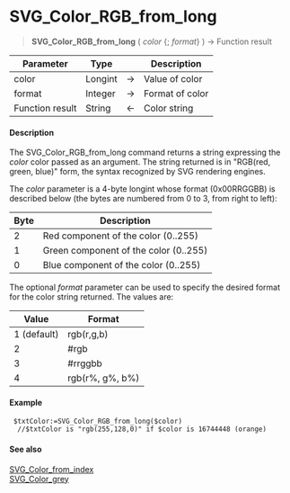 # SVG_Color_RGB_from_long

>**SVG_Color_RGB_from_long** ( *color* {; *format*} ) -> Function result

| Parameter | Type |  | Description |
| --- | --- | --- | --- |
| color | Longint | &#8594; | Value of color |
| format | Integer | &#8594; | Format of color |
| Function result | String | &#8592; | Color string |



#### Description 

The SVG\_Color\_RGB\_from\_long command returns a string expressing the *color* color passed as an argument. The string returned is in "RGB(red, green, blue)" form, the syntax recognized by SVG rendering engines.

The *color* parameter is a 4-byte longint whose format (0x00RRGGBB) is described below (the bytes are numbered from 0 to 3, from right to left):

| **Byte** | **Description**                       |
| -------- | ------------------------------------- |
| 2        | Red component of the color (0..255)   |
| 1        | Green component of the color (0..255) |
| 0        | Blue component of the color (0..255)  |

The optional *format* parameter can be used to specify the desired format for the color string returned. The values are:

| **Value**   | **Format**      |
| ----------- | --------------- |
| 1 (default) | rgb(r,g,b)      |
| 2           | #rgb            |
| 3           | #rrggbb         |
| 4           | rgb(r%, g%, b%) |

#### Example 

```4d
 $txtColor:=SVG_Color_RGB_from_long($color)
  //$txtColor is "rgb(255,128,0)" if $color is 16744448 (orange)
```

#### See also 

[SVG\_Color\_from\_index](SVG%5FColor%5Ffrom%5Findex.md)  
[SVG\_Color\_grey](SVG%5FColor%5Fgrey.md)  